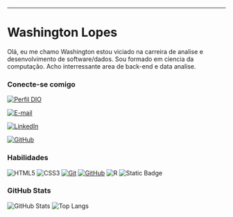 ---
# Washington Lopes 
Olá, eu me chamo Washington estou viciado na carreira de analise e desenvolvimento de software/dados. Sou formado em ciencia da computação. Acho interressante area de back-end e data analise. 

### Conecte-se comigo
[![Perfil DIO](https://img.shields.io/badge/-Meu%20Perfil%20na%20DIO-30A3DC?style=for-the-badge)](https://web.dio.me/users/washinglopes?tab=skills)

[![E-mail](https://img.shields.io/badge/-Email-000?style=for-the-badge&logo=microsoft-outlook&logoColor=E94D5F)](mailto:washinglopes@outlook.com)

[![LinkedIn](https://img.shields.io/badge/-LinkedIn-000?style=for-the-badge&logo=linkedin&logoColor=30A3DC)](https://www.linkedin.com/in/washington-lopes-de-sousa-658511147/)

[![GitHub](https://img.shields.io/badge/GitHub-000?style=for-the-badge&logo=github&logoColor=30A3DC)](https://github.com/washinglopes93/)


### Habilidades
![HTML5](https://img.shields.io/badge/HTML-000?style=for-the-badge&logo=html5&logoColor=30A3DC)
![CSS3](https://img.shields.io/badge/CSS3-000?style=for-the-badge&logo=css3&logoColor=E94D5F)
[![Git](https://img.shields.io/badge/Git-000?style=for-the-badge&logo=git&logoColor=E94D5F)](https://git-scm.com/doc) 
[![GitHub](https://img.shields.io/badge/GitHub-000?style=for-the-badge&logo=github&logoColor=30A3DC)](https://docs.github.com/)
![R](https://img.shields.io/badge/%20programming%20language-black?style=for-the-badge&logo=r&logoColor=276dc3)
![Static Badge](https://img.shields.io/badge/BootStrap-black?style=for-the-badge&logo=bootstrap&logoColor=7952b3)




### GitHub Stats
![GitHub Stats](https://github-readme-stats.vercel.app/api?username=washinglopes93&theme=transparent&bg_color=000&border_color=30A3DC&show_icons=true&icon_color=30A3DC&title_color=E94D5F&text_color=FFF)
![Top Langs](https://github-readme-stats-git-masterrstaa-rickstaa.vercel.app/api/top-langs/?username=washinglopes93&layout=compact&bg_color=000&border_color=30A3DC&title_color=E94D5F&text_color=FFF)